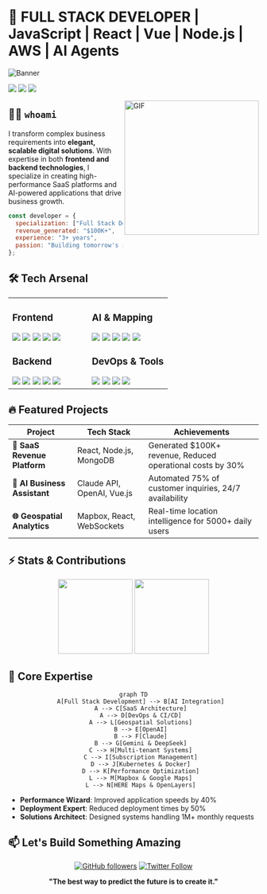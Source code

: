 <div>
  
# 🚀 FULL STACK DEVELOPER | JavaScript | React | Vue | Node.js | AWS | AI Agents

![Banner](https://img.shields.io/badge/-%F0%9F%94%A5%203%2B%20YEARS%20BUILDING%20SCALABLE%20SAAS%20%26%20AI%20SOLUTIONS%20%F0%9F%94%A5-black?style=for-the-badge&labelColor=black)

[<img src="https://img.shields.io/badge/CONNECT-LINKEDIN-0077B5?style=for-the-badge&logo=linkedin&logoColor=white" />](https://linkedin.com/in/yourprofile)
[<img src="https://img.shields.io/badge/VISIT-PORTFOLIO-00C7B7?style=for-the-badge&logo=gatsby&logoColor=white" />](https://your-portfolio.com)
[<img src="https://img.shields.io/badge/SEND-EMAIL-D14836?style=for-the-badge&logo=gmail&logoColor=white" />](mailto:your.email@example.com)

</div>

<img align="right" height="270px" alt="GIF" src="/api/placeholder/300/270" />

## 👨‍💻 `whoami`

I transform complex business requirements into **elegant, scalable digital solutions**. With expertise in both **frontend and backend technologies**, I specialize in creating high-performance SaaS platforms and AI-powered applications that drive business growth.

```javascript
const developer = {
  specialization: ["Full Stack Development", "AI Integration", "SaaS Architecture"],
  revenue_generated: "$100K+",
  experience: "3+ years",
  passion: "Building tomorrow's solutions with today's code"
};
```

## 🛠️ Tech Arsenal

<table>
  <tr>
    <td valign="top" width="50%">
      <h3>Frontend</h3>
      <div>
        <img src="https://img.shields.io/badge/React-61DAFB?style=flat-square&logo=react&logoColor=black" />
        <img src="https://img.shields.io/badge/Vue-4FC08D?style=flat-square&logo=vue.js&logoColor=white" />
        <img src="https://img.shields.io/badge/Next.js-000000?style=flat-square&logo=next.js&logoColor=white" />
        <img src="https://img.shields.io/badge/Nuxt-00DC82?style=flat-square&logo=nuxt.js&logoColor=white" />
        <img src="https://img.shields.io/badge/Typescript-3178C6?style=flat-square&logo=typescript&logoColor=white" />
      </div>
      <h3>Backend</h3>
      <div>
        <img src="https://img.shields.io/badge/Node.js-339933?style=flat-square&logo=node.js&logoColor=white" />
        <img src="https://img.shields.io/badge/NestJS-E0234E?style=flat-square&logo=nestjs&logoColor=white" />
        <img src="https://img.shields.io/badge/Express-000000?style=flat-square&logo=express&logoColor=white" />
        <img src="https://img.shields.io/badge/MongoDB-47A248?style=flat-square&logo=mongodb&logoColor=white" />
        <img src="https://img.shields.io/badge/PostgreSQL-4169E1?style=flat-square&logo=postgresql&logoColor=white" />
      </div>
    </td>
    <td valign="top" width="50%">
      <h3>AI & Mapping</h3>
      <div>
        <img src="https://img.shields.io/badge/OpenAI-412991?style=flat-square&logo=openai&logoColor=white" />
        <img src="https://img.shields.io/badge/Claude-8A2BE2?style=flat-square&logo=anthropic&logoColor=white" />
        <img src="https://img.shields.io/badge/Gemini-4285F4?style=flat-square&logo=google&logoColor=white" />
        <img src="https://img.shields.io/badge/DeepSeek-007ACC?style=flat-square&logo=deepmind&logoColor=white" />
        <img src="https://img.shields.io/badge/Mapbox-000000?style=flat-square&logo=mapbox&logoColor=white" />
      </div>
      <h3>DevOps & Tools</h3>
      <div>
        <img src="https://img.shields.io/badge/Docker-2496ED?style=flat-square&logo=docker&logoColor=white" />
        <img src="https://img.shields.io/badge/GitHub_Actions-2088FF?style=flat-square&logo=github-actions&logoColor=white" />
        <img src="https://img.shields.io/badge/AWS-232F3E?style=flat-square&logo=amazon-aws&logoColor=white" />
        <img src="https://img.shields.io/badge/Vercel-000000?style=flat-square&logo=vercel&logoColor=white" />
      </div>
    </td>
  </tr>
</table>

## 🔥 Featured Projects

<div align="center">

| Project | Tech Stack | Achievements |
|---------|-----------|--------------|
| **🚀 SaaS Revenue Platform** | React, Node.js, MongoDB | Generated $100K+ revenue, Reduced operational costs by 30% |
| **🤖 AI Business Assistant** | Claude API, OpenAI, Vue.js | Automated 75% of customer inquiries, 24/7 availability |
| **🌐 Geospatial Analytics** | Mapbox, React, WebSockets | Real-time location intelligence for 5000+ daily users |

</div>

## ⚡ Stats & Contributions

<div align="center">
  <img height="150em" src="https://github-readme-stats.vercel.app/api?username=yourusername&show_icons=true&theme=tokyonight&hide_border=true&bg_color=0D1117" />
  <img height="150em" src="https://github-readme-streak-stats.herokuapp.com/?user=yourusername&theme=tokyonight&hide_border=true&background=0D1117" />
</div>

## 💎 Core Expertise

<div align="center">

```mermaid
graph TD
    A[Full Stack Development] --> B[AI Integration]
    A --> C[SaaS Architecture]
    A --> D[DevOps & CI/CD]
    A --> L[Geospatial Solutions]
    B --> E[OpenAI]
    B --> F[Claude]
    B --> G[Gemini & DeepSeek]
    C --> H[Multi-tenant Systems]
    C --> I[Subscription Management]
    D --> J[Kubernetes & Docker]
    D --> K[Performance Optimization]
    L --> M[Mapbox & Google Maps]
    L --> N[HERE Maps & OpenLayers]
```
</div>

- **Performance Wizard**: Improved application speeds by 40%
- **Deployment Expert**: Reduced deployment times by 50%
- **Solutions Architect**: Designed systems handling 1M+ monthly requests

## 📫 Let's Build Something Amazing

<div align="center">
  
[![GitHub followers](https://img.shields.io/github/followers/yourusername?logo=github&style=for-the-badge)](https://github.com/yourusername)
[![Twitter Follow](https://img.shields.io/twitter/follow/yourusername?logo=twitter&style=for-the-badge)](https://twitter.com/yourusername)

**"The best way to predict the future is to create it."**

</div>
